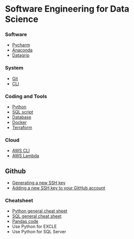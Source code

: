# Software Engineering for Data Science

### Software
- [Pycharm](Notes/Pycharm.md) 
- [Anaconda](PublicCheatSheet/conda-cheatsheet.pdf) 
- [Datagrip](Notes/Datagrip.md)

### System
- [Git](Notes/Git.md) 
- [CLI](Notes/cli.md)

### Coding and Tools
- [Python](Notes/Python.md)
- [SQL script](Notes/SQL.md)
- [Database](Notes/DB.md)
- [Docker](Notes/Docker.md)
- [Terraform](Notes/Terraform.md)

### Cloud
- [AWS CLI](Notes/AWS_CLI.md)
- [AWS Lambda](Notes/AWS_Lambda.md)

## Github
- [Generating a new SSH key](https://help.github.com/en/github/authenticating-to-github/generating-a-new-ssh-key-and-adding-it-to-the-ssh-agent)
- [Adding a new SSH key to your GitHub account](https://help.github.com/en/github/authenticating-to-github/adding-a-new-ssh-key-to-your-github-account)

### Cheatsheet
- [Python general cheat sheet](PrivateCheatSheet/python_cheatsheet.pdf) 
- [SQL general cheat sheet](PrivateCheatSheet/SQL_cheatsheet.pdf) 
- [Pandas code](PrivateCheatSheet/pandas_cheat_sheet.py) 
- Use Python for EXCLE
- Use Python for SQL Server

